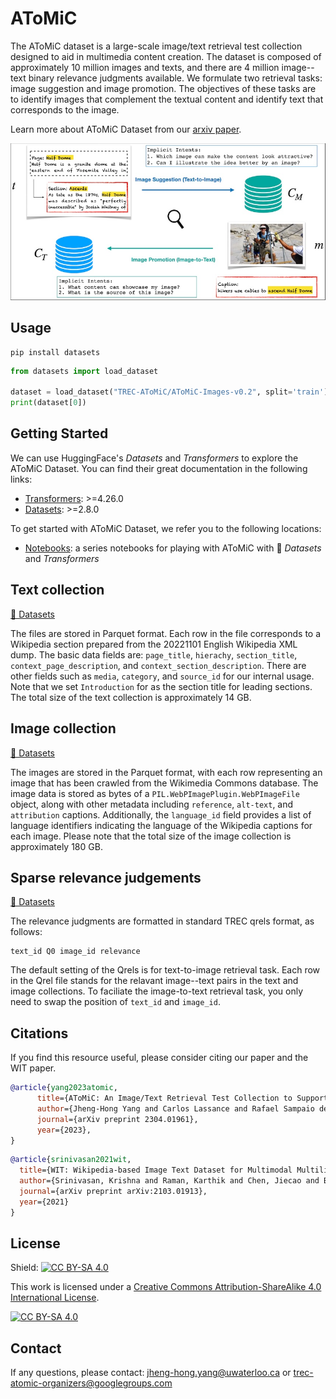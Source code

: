 # AToMiC
The AToMiC dataset is a large-scale image/text retrieval test collection designed to aid in multimedia content creation.
The dataset is composed of approximately 10 million images and texts, and there are 4 million image--text binary relevance judgments available.
We formulate two retrieval tasks: image suggestion and image promotion. 
The objectives of these tasks are to identify images that complement the textual content and identify text that corresponds to the image.

Learn more about AToMiC Dataset from our [arxiv paper](https://arxiv.org/abs/2304.01961).

![AToMiC](asset/teaser.png)

## Usage
```
pip install datasets
```

```python
from datasets import load_dataset

dataset = load_dataset("TREC-AToMiC/AToMiC-Images-v0.2", split='train')
print(dataset[0])
```

## Getting Started
We can use HuggingFace's _Datasets_ and _Transformers_ to explore the AToMiC Dataset.
You can find their great documentation in the following links: 
- [Transformers](https://huggingface.co/transformers/index.html): >=4.26.0
- [Datasets](https://huggingface.co/docs/datasets/index.html): >=2.8.0

To get started with AToMiC Dataset, we refer you to the following locations:
- [Notebooks](https://github.com/TREC-AToMiC/AToMiC/tree/main/notebooks): a series notebooks for playing with AToMiC with 🤗 _Datasets_ and _Transformers_

## Text collection
[🤗 Datasets](https://huggingface.co/datasets/TREC-AToMiC/AToMiC-Texts-v0.2)

The files are stored in Parquet format. Each row in the file corresponds to a Wikipedia section prepared from the 20221101 English Wikipedia XML dump.
The basic data fields are: `page_title`, `hierachy`, `section_title`, `context_page_description`, and `context_section_description`.
There are other fields such as `media`, `category`, and `source_id` for our internal usage.
Note that we set `Introduction` for as the section title for leading sections.
The total size of the text collection is approximately 14 GB.

## Image collection
[🤗 Datasets](https://huggingface.co/datasets/TREC-AToMiC/AToMiC-Images-v0.2)

The images are stored in the Parquet format, with each row representing an image that has been crawled from the Wikimedia Commons database.
The image data is stored as bytes of a `PIL.WebPImagePlugin.WebPImageFile` object, along with other metadata including `reference`, `alt-text`, and `attribution` captions. 
Additionally, the `language_id` field provides a list of language identifiers indicating the language of the Wikipedia captions for each image.
Please note that the total size of the image collection is approximately 180 GB.

## Sparse relevance judgements
[🤗 Datasets](https://huggingface.co/datasets/TREC-AToMiC/AToMiC-Qrels-v0.2)

The relevance judgments are formatted in standard TREC qrels format, as follows:
```
text_id Q0 image_id relevance
```
The default setting of the Qrels is for text-to-image retrieval task.
Each row in the Qrel file stands for the relavant image--text pairs in the text and image collections.
To faciliate the image-to-text retrieval task, you only need to swap the position of `text_id` and `image_id`.

## Citations
If you find this resource useful, please consider citing our paper and the WIT paper.

```bibtex
@article{yang2023atomic,
      title={AToMiC: An Image/Text Retrieval Test Collection to Support Multimedia Content Creation}, 
      author={Jheng-Hong Yang and Carlos Lassance and Rafael Sampaio de Rezende and Krishna Srinivasan and Miriam Redi and Stéphane Clinchant and Jimmy Lin},
      journal={arXiv preprint 2304.01961},
      year={2023},
}
```

```bibtex
@article{srinivasan2021wit,
  title={WIT: Wikipedia-based Image Text Dataset for Multimodal Multilingual Machine Learning},
  author={Srinivasan, Krishna and Raman, Karthik and Chen, Jiecao and Bendersky, Michael and Najork, Marc},
  journal={arXiv preprint arXiv:2103.01913},
  year={2021}
}
```

## License

Shield: [![CC BY-SA 4.0][cc-by-sa-shield]][cc-by-sa]

This work is licensed under a
[Creative Commons Attribution-ShareAlike 4.0 International License][cc-by-sa].

[![CC BY-SA 4.0][cc-by-sa-image]][cc-by-sa]

[cc-by-sa]: http://creativecommons.org/licenses/by-sa/4.0/
[cc-by-sa-image]: https://licensebuttons.net/l/by-sa/4.0/88x31.png
[cc-by-sa-shield]: https://img.shields.io/badge/License-CC%20BY--SA%204.0-lightgrey.svg

## Contact
If any questions, please contact:
jheng-hong.yang@uwaterloo.ca or trec-atomic-organizers@googlegroups.com
